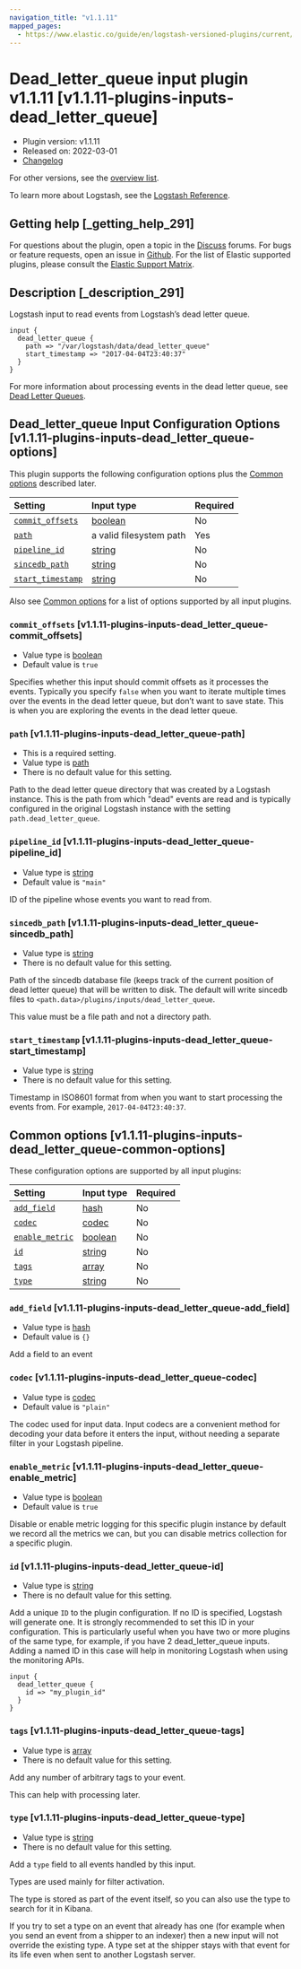 ```yaml
---
navigation_title: "v1.1.11"
mapped_pages:
  - https://www.elastic.co/guide/en/logstash-versioned-plugins/current/v1.1.11-plugins-inputs-dead_letter_queue.html
---
```


# Dead_letter_queue input plugin v1.1.11 [v1.1.11-plugins-inputs-dead_letter_queue]

* Plugin version: v1.1.11
* Released on: 2022-03-01
* [Changelog](https://github.com/logstash-plugins/logstash-input-dead_letter_queue/blob/v1.1.11/CHANGELOG.md)

For other versions, see the [overview list](input-dead_letter_queue-index.md).

To learn more about Logstash, see the [Logstash Reference](https://www.elastic.co/guide/en/logstash/current/index.html).

## Getting help [_getting_help_291]

For questions about the plugin, open a topic in the [Discuss](http://discuss.elastic.co) forums. For bugs or feature requests, open an issue in [Github](https://github.com/logstash-plugins/logstash-input-dead_letter_queue). For the list of Elastic supported plugins, please consult the [Elastic Support Matrix](https://www.elastic.co/support/matrix#matrix_logstash_plugins).

## Description [_description_291]

Logstash input to read events from Logstash’s dead letter queue.

```
input {
  dead_letter_queue {
    path => "/var/logstash/data/dead_letter_queue"
    start_timestamp => "2017-04-04T23:40:37"
  }
}
```

For more information about processing events in the dead letter queue, see [Dead Letter Queues](https://www.elastic.co/guide/en/logstash/current/dead-letter-queues.html).

## Dead_letter_queue Input Configuration Options [v1.1.11-plugins-inputs-dead_letter_queue-options]

This plugin supports the following configuration options plus the [Common options](v1-1-11-plugins-inputs-dead_letter_queue.md#v1.1.11-plugins-inputs-dead_letter_queue-common-options) described later.

| Setting | Input type | Required |
| :- | :- | :- |
| [`commit_offsets`](v1-1-11-plugins-inputs-dead_letter_queue.md#v1.1.11-plugins-inputs-dead_letter_queue-commit_offsets) | [boolean](/lsr/value-types.md#boolean) | No |
| [`path`](v1-1-11-plugins-inputs-dead_letter_queue.md#v1.1.11-plugins-inputs-dead_letter_queue-path) | a valid filesystem path | Yes |
| [`pipeline_id`](v1-1-11-plugins-inputs-dead_letter_queue.md#v1.1.11-plugins-inputs-dead_letter_queue-pipeline_id) | [string](/lsr/value-types.md#string) | No |
| [`sincedb_path`](v1-1-11-plugins-inputs-dead_letter_queue.md#v1.1.11-plugins-inputs-dead_letter_queue-sincedb_path) | [string](/lsr/value-types.md#string) | No |
| [`start_timestamp`](v1-1-11-plugins-inputs-dead_letter_queue.md#v1.1.11-plugins-inputs-dead_letter_queue-start_timestamp) | [string](/lsr/value-types.md#string) | No |

Also see [Common options](v1-1-11-plugins-inputs-dead_letter_queue.md#v1.1.11-plugins-inputs-dead_letter_queue-common-options) for a list of options supported by all input plugins.

### `commit_offsets` [v1.1.11-plugins-inputs-dead_letter_queue-commit_offsets]

* Value type is [boolean](/lsr/value-types.md#boolean)
* Default value is `true`

Specifies whether this input should commit offsets as it processes the events. Typically you specify `false` when you want to iterate multiple times over the events in the dead letter queue, but don’t want to save state. This is when you are exploring the events in the dead letter queue.

### `path` [v1.1.11-plugins-inputs-dead_letter_queue-path]

* This is a required setting.
* Value type is [path](/lsr/value-types.md#path)
* There is no default value for this setting.

Path to the dead letter queue directory that was created by a Logstash instance. This is the path from which "dead" events are read and is typically configured in the original Logstash instance with the setting `path.dead_letter_queue`.

### `pipeline_id` [v1.1.11-plugins-inputs-dead_letter_queue-pipeline_id]

* Value type is [string](/lsr/value-types.md#string)
* Default value is `"main"`

ID of the pipeline whose events you want to read from.

### `sincedb_path` [v1.1.11-plugins-inputs-dead_letter_queue-sincedb_path]

* Value type is [string](/lsr/value-types.md#string)
* There is no default value for this setting.

Path of the sincedb database file (keeps track of the current position of dead letter queue) that will be written to disk. The default will write sincedb files to `<path.data>/plugins/inputs/dead_letter_queue`.

This value must be a file path and not a directory path.

### `start_timestamp` [v1.1.11-plugins-inputs-dead_letter_queue-start_timestamp]

* Value type is [string](/lsr/value-types.md#string)
* There is no default value for this setting.

Timestamp in ISO8601 format from when you want to start processing the events from. For example, `2017-04-04T23:40:37`.

## Common options [v1.1.11-plugins-inputs-dead_letter_queue-common-options]

These configuration options are supported by all input plugins:

| Setting | Input type | Required |
| :- | :- | :- |
| [`add_field`](v1-1-11-plugins-inputs-dead_letter_queue.md#v1.1.11-plugins-inputs-dead_letter_queue-add_field) | [hash](/lsr/value-types.md#hash) | No |
| [`codec`](v1-1-11-plugins-inputs-dead_letter_queue.md#v1.1.11-plugins-inputs-dead_letter_queue-codec) | [codec](/lsr/value-types.md#codec) | No |
| [`enable_metric`](v1-1-11-plugins-inputs-dead_letter_queue.md#v1.1.11-plugins-inputs-dead_letter_queue-enable_metric) | [boolean](/lsr/value-types.md#boolean) | No |
| [`id`](v1-1-11-plugins-inputs-dead_letter_queue.md#v1.1.11-plugins-inputs-dead_letter_queue-id) | [string](/lsr/value-types.md#string) | No |
| [`tags`](v1-1-11-plugins-inputs-dead_letter_queue.md#v1.1.11-plugins-inputs-dead_letter_queue-tags) | [array](/lsr/value-types.md#array) | No |
| [`type`](v1-1-11-plugins-inputs-dead_letter_queue.md#v1.1.11-plugins-inputs-dead_letter_queue-type) | [string](/lsr/value-types.md#string) | No |

### `add_field` [v1.1.11-plugins-inputs-dead_letter_queue-add_field]

* Value type is [hash](/lsr/value-types.md#hash)
* Default value is `{}`

Add a field to an event

### `codec` [v1.1.11-plugins-inputs-dead_letter_queue-codec]

* Value type is [codec](/lsr/value-types.md#codec)
* Default value is `"plain"`

The codec used for input data. Input codecs are a convenient method for decoding your data before it enters the input, without needing a separate filter in your Logstash pipeline.

### `enable_metric` [v1.1.11-plugins-inputs-dead_letter_queue-enable_metric]

* Value type is [boolean](/lsr/value-types.md#boolean)
* Default value is `true`

Disable or enable metric logging for this specific plugin instance by default we record all the metrics we can, but you can disable metrics collection for a specific plugin.

### `id` [v1.1.11-plugins-inputs-dead_letter_queue-id]

* Value type is [string](/lsr/value-types.md#string)
* There is no default value for this setting.

Add a unique `ID` to the plugin configuration. If no ID is specified, Logstash will generate one. It is strongly recommended to set this ID in your configuration. This is particularly useful when you have two or more plugins of the same type, for example, if you have 2 dead\_letter\_queue inputs. Adding a named ID in this case will help in monitoring Logstash when using the monitoring APIs.

```
input {
  dead_letter_queue {
    id => "my_plugin_id"
  }
}
```

### `tags` [v1.1.11-plugins-inputs-dead_letter_queue-tags]

* Value type is [array](/lsr/value-types.md#array)
* There is no default value for this setting.

Add any number of arbitrary tags to your event.

This can help with processing later.

### `type` [v1.1.11-plugins-inputs-dead_letter_queue-type]

* Value type is [string](/lsr/value-types.md#string)
* There is no default value for this setting.

Add a `type` field to all events handled by this input.

Types are used mainly for filter activation.

The type is stored as part of the event itself, so you can also use the type to search for it in Kibana.

If you try to set a type on an event that already has one (for example when you send an event from a shipper to an indexer) then a new input will not override the existing type. A type set at the shipper stays with that event for its life even when sent to another Logstash server.
